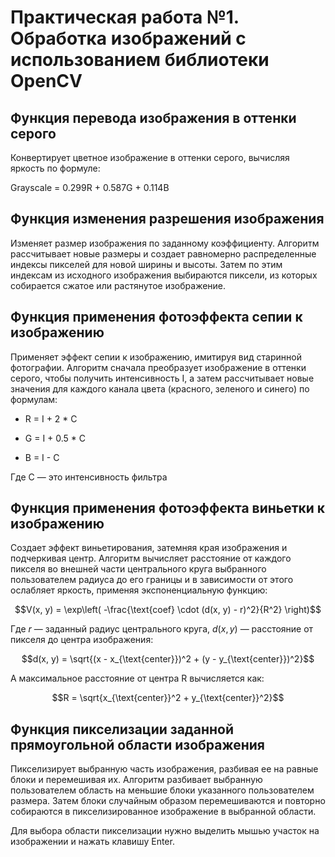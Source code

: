 # Практическая работа №1. Обработка изображений с использованием библиотеки OpenCV

## Функция перевода изображения в оттенки серого

Конвертирует цветное изображение в оттенки серого, вычисляя яркость по формуле:

Grayscale = 0.299R + 0.587G + 0.114B

## Функция изменения разрешения изображения

Изменяет размер изображения по заданному коэффициенту. Алгоритм рассчитывает новые размеры и создает равномерно распределенные индексы пикселей для новой ширины и высоты. Затем по этим индексам из исходного изображения выбираются пиксели, из которых собирается сжатое или растянутое изображение.

## Функция применения фотоэффекта сепии к изображению

Применяет эффект сепии к изображению, имитируя вид старинной фотографии. Алгоритм сначала преобразует изображение в оттенки серого, чтобы получить интенсивность I, а затем рассчитывает новые значения для каждого канала цвета (красного, зеленого и синего) по формулам:

- R = I + 2 * C

- G = I + 0.5 * C

- B = I - C

Где С — это интенсивность фильтра

## Функция применения фотоэффекта виньетки к изображению

Создает эффект виньетирования, затемняя края изображения и подчеркивая центр. Алгоритм вычисляет расстояние от каждого пикселя во внешней части центрального круга выбранного пользователем радиуса до его границы и в зависимости от этого ослабляет яркость, применяя экспоненциальную функцию: 

$$V(x, y) = \exp\left( -\frac{\text{coef} \cdot (d(x, y) - r)^2}{R^2} \right)$$

Где $r$ — заданный радиус центрального круга, $d(x, y)$ — расстояние от пикселя до центра изображения:

$$d(x, y) = \sqrt{(x - x_{\text{center}})^2 + (y - y_{\text{center}})^2}$$

А максимальное расстояние от центра R вычисляется как:

$$R = \sqrt{x_{\text{center}}^2 + y_{\text{center}}^2}$$


## Функция пикселизации заданной прямоугольной области изображения

Пикселизирует выбранную часть изображения, разбивая ее на равные блоки и перемешивая их. Алгоритм разбивает выбранную пользователем область на меньшие блоки указанного пользователем размера. Затем блоки случайным образом перемешиваются и повторно собираются в пикселизированное изображение в выбранной области.

Для выбора области пикселизации нужно выделить мышью участок на изображении и нажать клавишу Enter.
